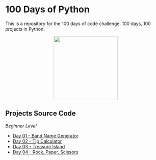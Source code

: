 # 100 Days of Python

This is a repository for the 100 days of code challenge. 100 days, 100 projects in Python.

<center> <img src="https://media4.giphy.com/media/GgcusW5RLS9Nu/giphy.gif?cid=ecf05e47yctvtg7r1ww4qkxzw3hlsfu1zuktap9rxugizg7h&rid=giphy.gif&ct=g" height="200"> </center>


## Projects Source Code

*Beginner Level*

- [Day 01 - Band Name Generator](https://github.com/Gabrielle-Ribeiro/100-days-of-python/tree/main/src/day01%20-%20Band%20name%20generator)
- [Day 02 - Tip Calculator](https://github.com/Gabrielle-Ribeiro/100-days-of-python/tree/main/src/day02%20-%20tip%20calculator)
- [Day 03 - Treasure Island](https://github.com/Gabrielle-Ribeiro/100-days-of-python/tree/main/src/day03%20-%20treasure%20island)
- [Day 04 - Rock, Paper, Scissors](https://github.com/Gabrielle-Ribeiro/100-days-of-python/tree/main/src/day04%20-%20rock%2C%20paper%2C%20scissors)